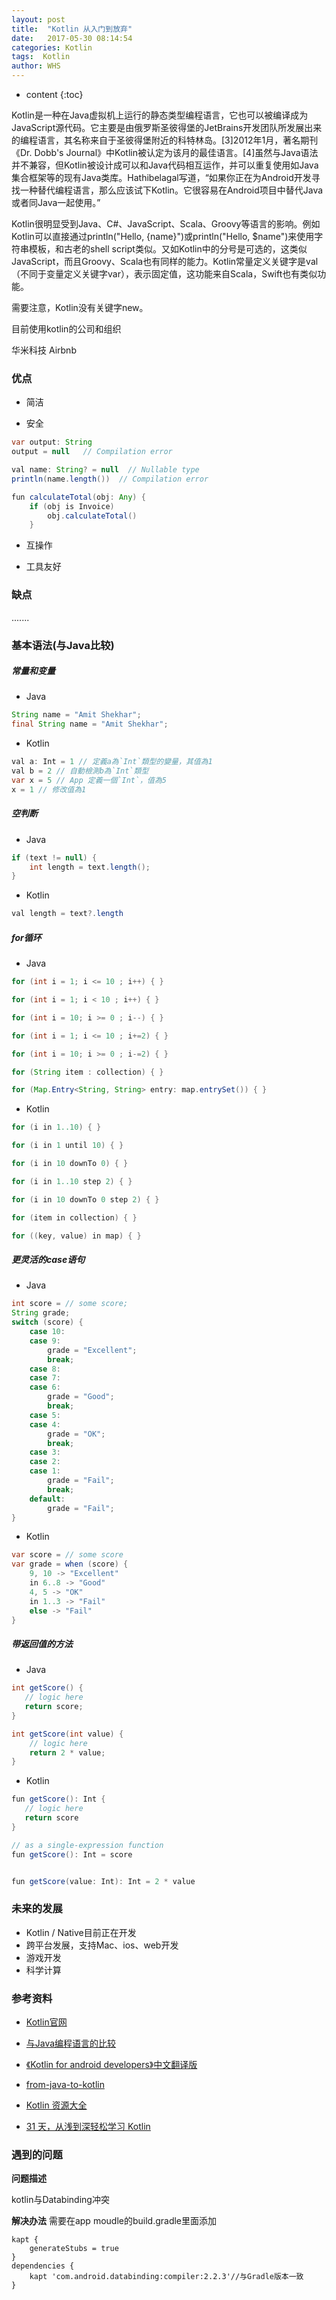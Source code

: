 ```yaml
---
layout: post
title:  "Kotlin 从入门到放弃"
date:   2017-05-30 08:14:54
categories: Kotlin
tags:  Kotlin
author: WHS
---
```


* content
{:toc}

Kotlin是一种在Java虚拟机上运行的静态类型编程语言，它也可以被编译成为JavaScript源代码。它主要是由俄罗斯圣彼得堡的JetBrains开发团队所发展出来的编程语言，其名称来自于圣彼得堡附近的科特林岛。[3]2012年1月，著名期刊《Dr. Dobb's Journal》中Kotlin被认定为该月的最佳语言。[4]虽然与Java语法并不兼容，但Kotlin被设计成可以和Java代码相互运作，并可以重复使用如Java集合框架等的现有Java类库。Hathibelagal写道，“如果你正在为Android开发寻找一种替代编程语言，那么应该试下Kotlin。它很容易在Android项目中替代Java或者同Java一起使用。”

Kotlin很明显受到Java、C#、JavaScript、Scala、Groovy等语言的影响。例如Kotlin可以直接通过println("Hello, {name}")或println("Hello, $name")来使用字符串模板，和古老的shell script类似。又如Kotlin中的分号是可选的，这类似JavaScript，而且Groovy、Scala也有同样的能力。Kotlin常量定义关键字是val（不同于变量定义关键字var），表示固定值，这功能来自Scala，Swift也有类似功能。

需要注意，Kotlin没有关键字new。

目前使用kotlin的公司和组织

华米科技 Airbnb

### 优点

* 简洁

* 安全

```java
var output: String
output = null   // Compilation error

val name: String? = null  // Nullable type
println(name.length())  // Compilation error

fun calculateTotal(obj: Any) {
    if (obj is Invoice)
        obj.calculateTotal()
    }
```


* 互操作

* 工具友好


### 缺点

.......


### 基本语法(与Java比较)

##### 常量和变量

* Java

```java
String name = "Amit Shekhar";
final String name = "Amit Shekhar";
```

* Kotlin

```java
val a: Int = 1 // 定義a為`Int`類型的變量，其值為1
val b = 2 // 自動檢測b為`Int`類型
var x = 5 // App 定義一個`Int`，值為5
x = 1 // 修改值為1
```

##### 空判断

* Java

```java
if (text != null) {
    int length = text.length();
}
```

* Kotlin

```java
val length = text?.length
```

##### for循环


* Java

```java
for (int i = 1; i <= 10 ; i++) { }

for (int i = 1; i < 10 ; i++) { }

for (int i = 10; i >= 0 ; i--) { }

for (int i = 1; i <= 10 ; i+=2) { }

for (int i = 10; i >= 0 ; i-=2) { }

for (String item : collection) { }

for (Map.Entry<String, String> entry: map.entrySet()) { }

```

* Kotlin

```java
for (i in 1..10) { }

for (i in 1 until 10) { }

for (i in 10 downTo 0) { }

for (i in 1..10 step 2) { }

for (i in 10 downTo 0 step 2) { }

for (item in collection) { }

for ((key, value) in map) { }

```


##### 更灵活的case语句

* Java
```java
int score = // some score;
String grade;
switch (score) {
    case 10:
    case 9:
        grade = "Excellent";
        break;
    case 8:
    case 7:
    case 6:
        grade = "Good";
        break;
    case 5:
    case 4:
        grade = "OK";
        break;
    case 3:
    case 2:
    case 1:
        grade = "Fail";
        break;
    default:
        grade = "Fail";
}
```

* Kotlin
```java
var score = // some score
var grade = when (score) {
    9, 10 -> "Excellent"
    in 6..8 -> "Good"
    4, 5 -> "OK"
    in 1..3 -> "Fail"
    else -> "Fail"
}
```

##### 带返回值的方法

* Java

```java
int getScore() {
   // logic here
   return score;
}

int getScore(int value) {
    // logic here
    return 2 * value;
}
```

* Kotlin

```java
fun getScore(): Int {
   // logic here
   return score
}

// as a single-expression function
fun getScore(): Int = score


fun getScore(value: Int): Int = 2 * value

```





### 未来的发展

* Kotlin / Native目前正在开发
* 跨平台发展，支持Mac、ios、web开发
* 游戏开发
* 科学计算

### 参考资料

* [Kotlin官网](http://kotlinlang.org/docs/tutorials/kotlin-android.html)

* [与Java编程语言的比较](https://kotlinlang.org/docs/reference/comparison-to-java.html)

* [《Kotlin for android developers》中文翻译版](https://github.com/wangjiegulu/kotlin-for-android-developers-zh/blob/master/SUMMARY.md?hmsr=toutiao.io&utm_medium=toutiao.io&utm_source=toutiao.io)

* [from-java-to-kotlin](https://github.com/MindorksOpenSource/from-java-to-kotlin/blob/master/README-ZH.md)

* [Kotlin 资源大全](https://juejin.im/post/591dd9f544d904006c9fbb96)

* [31 天，从浅到深轻松学习 Kotlin](https://mp.weixin.qq.com/s/1mp5F4A-pqkaRknY6kAKzA)

### 遇到的问题

**问题描述**

kotlin与Databinding冲突

**解决办法**
需要在app moudle的build.gradle里面添加
```
kapt {
    generateStubs = true
}
dependencies {
    kapt 'com.android.databinding:compiler:2.2.3'//与Gradle版本一致
}
```
